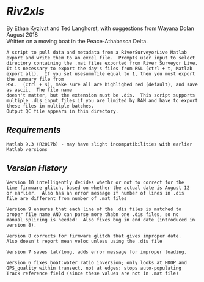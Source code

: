 # *Riv2xls*

By Ethan Kyzivat and Ted Langhorst, with suggestions from Wayana Dolan  
August 2018  
Written on a moving boat in the Peace-Athabasca Delta.  

    A script to pull data and metadata from a RiverSurveyorLive Matlab
    export and write them to an excel file.  Prompts user input to select
    directory containing the .mat files exported from River Surveyor Live.
    It is necessary to export the day's files from RSL (ctrl + t, Matlab 
    export all).  If you set usesummfile equal to 1, then you must export 
    the summary file from
    RSL.  (ctrl + s), make sure all are highlighed red (default), and save
    as ascii.  The file name
    doesn't matter, but the extension must be .dis.  This script supports 
    multiple .dis input files if you are limited by RAM and have to export
    these files in multiple batches.
    Output QC file appears in this directory.

## *Requirements*
    Matlab 9.3 (R2017b) - may have slight incompatibilities with earlier 
    Matlab versions

## *Version History*
    Version 10 intelligently decides whethr or not to correct for the
    time firmware glitch, based on whether the actual date is August 12
    or earlier.  Also has an error message if number of lines in .dis
    file are different from number of .mat files

    Version 9 ensures that each line of the .dis files is matched to
    proper file name AND can parse more thabn one .dis files, so no
    manual splicing is needed!  Also fixes bug in end date (introduced in
    version 8).

    Version 8 corrects for firmware glitch that gives improper date.
    Also doesn't report mean veloc unless using the .dis file

    Version 7 saves lat/long, adds error message for improper loading.

    Version 6 fixes boat:water ratio inversion; only looks at HDOP and
    GPS_quality within transect, not at edges; stops auto-populating
    Track reference field (since these values are not in .mat file)

